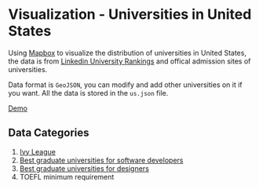 # Visualization - Universities in United States

Using [Mapbox](https://www.mapbox.com/) to visualize the distribution of universities in United States, the data is from [Linkedin University Rankings](http://www.linkedin.com/edu/rankings/us/graduate-design?trk=edu-rankings-flt-ctg-dd) and offical admission sites of universities.

Data format is `GeoJSON`, you can modify and add other universities on it if you want.
All the data is stored in the `us.json` file.

[Demo](https://hectorguo.com/Universities-in-US/)

## Data Categories

1. [Ivy League](https://en.wikipedia.org/wiki/Ivy_League)
2. [Best graduate universities for software developers](http://www.linkedin.com/edu/rankings/us/graduate-software-engineering?trk=edu-rankings-flt-ctg-dd)
3. [Best graduate universities for designers](http://www.linkedin.com/edu/rankings/us/graduate-design?trk=edu-rankings-flt-ctg-dd)
4. TOEFL minimum requirement
